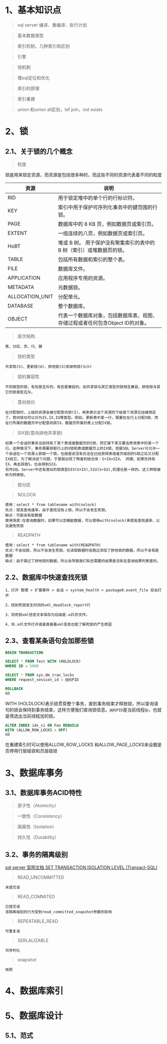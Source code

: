 # 1、基本知识点

>sql server 编译、重编译、执行计划 

>基本数据类型

>索引机制、几种索引和区别

>引擎

>锁机制

>慢sql定位和优化

>索引的原理

>索引重建

>union 和union all区别，lef join，not exists

# 2、锁

## 2.1、关于锁的几个概念
>粒度

锁是用来锁定资源，而资源是包括很多种的，而这些不同的资源代表着不同的粒度

|资源|说明|
|--|--|
|RID|用于锁定堆中的单个行的行标识符。
|KEY|索引中用于保护可序列化事务中的键范围的行锁。
|PAGE|数据库中的 8 KB 页，例如数据页或索引页。
|EXTENT|一组连续的八页，例如数据页或索引页。
|HoBT|堆或 B 树。 用于保护没有聚集索引的表中的 B 树（索引）或堆数据页的锁。
|TABLE|包括所有数据和索引的整个表。
|FILE|数据库文件。
|APPLICATION|应用程序专用的资源。
|METADATA|元数据锁。
|ALLOCATION_UNIT|分配单元。
|DATABASE|整个数据库。
|OBJECT|代表一个数据库对象，包括数据库表、视图、存储过程或者任何包含Object ID的对象。

>层次结构

    表、分区、页、行、键
>锁的类型

    共享锁(S)、更新锁(U)、排他锁(X)和架构锁(Sch)
>锁的兼容性

    不同类型的锁，有些是互斥的，有些是兼容的。如共享锁与其它类型的锁相互兼容，排他锁与其它的锁类型互斥。
>意向锁(I)

    在分配锁时，上级的资源会被分配意向锁(I)，用来表示这个资源的下级某个资源已经被锁定了。意向锁也可以分为IS,IX,IU等类型。例如，更新表中某一行，需要在在行上分配X锁，而在行所属的数据页中分配意向锁IX，数据页所属的表上分配IX锁。
>SIX锁(意向排他共享锁)

    如果一个会话的事务当前持有了某个表或者数据页的S锁，而它接下来又要去修改表中的某一个行。这种情况下，事务需要获取行上的X锁和表或数据页上的IX锁，但是SQL Server只允许一个会话在一个资源上获取一个锁。也就是说没有办法在已经获得表或者页级别的S锁之后又分配IX给它。为了解决这个问题，于是就出现了两者的结合体：S+IX=SIX。 同理，如果先持有IX，再去获取S，也会得到SIX。
    另外SQL Server中还有类似的锁类型UIX(U+IX),SIU(S+IU),机理也是一样的。这三种锁被称为转换锁。
>锁分区

>NOLOCK

    使用：select * from tablename with(nolock)
    优点：提高查询速率，由于查找没有上锁，所以不会发生死锁。
    缺点：可能会有脏数据
    使用场景:在查询数据时，如果可以忽略脏数据，可以使用with(nolock)来提高查找速率，以及避免死锁

>READPATH

    使用：select * from tablename with(READPATH)
    优点:不会加锁，所以不会发生死锁，在读取数据时会跳过添加了排他锁的数据，所以不会有脏数据
    缺点：由于跳过了排他锁的数据，所以会导致我们有些需要的结果是没有在查询结果列表里的。


## 2.2、数据库中快速查找死锁

    1、打开 管理 > 扩展事件 > 会话 > system_health > package0.event_file 双击打开

    2、找到死锁发生时间的xml_deadlock_report行

    3、将死锁xml信息文本保存为后缀是.xdl的文件。 

    4、将.xdl文件打开或者直接看xml信息也能了解死锁的产生原因

## 2.3、查看某条语句会加那些锁
```sql
BEGIN TRANSACTION

SELECT * FROM Test WITH (HOLDLOCK)
WHERE ID = 5000

SELECT * FROM sys.dm_tran_locks
WHERE request_session_id = @@SPID

ROLLBACK
GO
```
WITH (HOLDLOCK)表示锁贯穿整个事务，直到事务结束才释放锁，所以查询语句的锁会保持到事务结束，这样方便我们查询锁信息。`@@SPID`是当前线程ip，也就是筛选出当前线程加的锁。

```sql
ALTER INDEX idx_ci ON Foo REBUILD
WITH (ALLOW_ROW_LOCKS = OFF)
GO
```
在重建索引时可以使用ALLOW_ROW_LOCKS 和ALLOW_PAGE_LOCKS来设置是否停用行层级锁和页层级锁
# 3、数据库事务



## 3.1、数据库事务ACID特性

>原子性（Atomicity）

>一致性（Consistency）

>隔离性（Isolation）

>持久性（Durability）

## 3.2、事务的隔离级别

[sql server 官网文档 SET TRANSACTION ISOLATION LEVEL (Transact-SQL)](https://docs.microsoft.com/zh-cn/sql/t-sql/statements/set-transaction-isolation-level-transact-sql?view=sql-server-2017)

>READ_UNCOMMITTED

    未提交读

>READ_COMMITED

    已提交读
    该隔离级别的行为受到read_committed_snapshot参数的影响
>REPEATABLE_READ

    可重复读
>SERLALIZABLE

    可序列化
>snapshot

    快照

# 4、数据库索引



# 5、数据库设计

## 5.1、范式